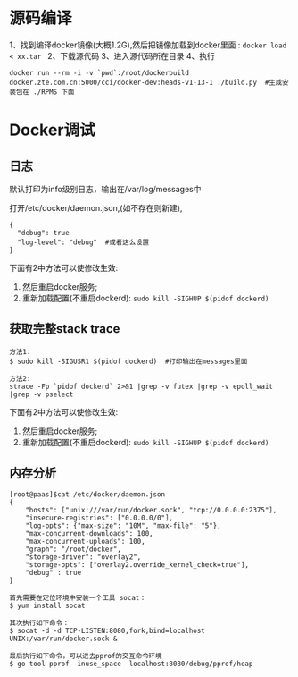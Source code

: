 # 源码编译

1、找到编译docker镜像(大概1.2G),然后把镜像加载到docker里面 : `docker load < xx.tar `
2、下载源代码
3、进入源代码所在目录
4、执行

```
docker run --rm -i -v `pwd`:/root/dockerbuild docker.zte.com.cn:5000/cci/docker-dev:heads-v1-13-1 ./build.py  #生成安装包在 ./RPMS 下面
``` 

# Docker调试

## 日志

默认打印为info级别日志，输出在/var/log/messages中

打开/etc/docker/daemon.json,(如不存在则新建),

```
{ 
  "debug": true
  "log-level": "debug"  #或者这么设置
}
```

下面有2中方法可以使修改生效:
1. 然后重启docker服务;
2. 重新加载配置(不重启dockerd):  ` sudo kill -SIGHUP $(pidof dockerd) ` 

## 获取完整stack trace   

```
方法1:
$ sudo kill -SIGUSR1 $(pidof dockerd)  #打印输出在messages里面

方法2:
strace -Fp `pidof dockerd` 2>&1 |grep -v futex |grep -v epoll_wait |grep -v pselect
```

下面有2中方法可以使修改生效:
1. 然后重启docker服务;
2. 重新加载配置(不重启dockerd):  ` sudo kill -SIGHUP $(pidof dockerd) ` 

## 内存分析


```
[root@paas]$cat /etc/docker/daemon.json 
{
    "hosts": ["unix:///var/run/docker.sock", "tcp://0.0.0.0:2375"],
    "insecure-registries": ["0.0.0.0/0"],
    "log-opts": {"max-size": "10M", "max-file": "5"},
    "max-concurrent-downloads": 100,
    "max-concurrent-uploads": 100,
    "graph": "/root/docker",
    "storage-driver": "overlay2",
    "storage-opts": ["overlay2.override_kernel_check=true"],
    "debug" : true
}
```


```
首先需要在定位环境中安装一个工具 socat：
$ yum install socat

其次执行如下命令：
$ socat -d -d TCP-LISTEN:8080,fork,bind=localhost UNIX:/var/run/docker.sock &

最后执行如下命令，可以进去pprof的交互命令环境
$ go tool pprof -inuse_space  localhost:8080/debug/pprof/heap


```
